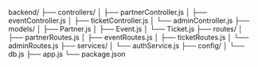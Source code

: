 backend/
├── controllers/
│   ├── partnerController.js
│   ├── eventController.js
│   ├── ticketController.js
│   └── adminController.js
├── models/
│   ├── Partner.js
│   ├── Event.js
│   └── Ticket.js
├── routes/
│   ├── partnerRoutes.js
│   ├── eventRoutes.js
│   ├── ticketRoutes.js
│   └── adminRoutes.js
├── services/
│   └── authService.js
├── config/
│   └── db.js
├── app.js
└── package.json
